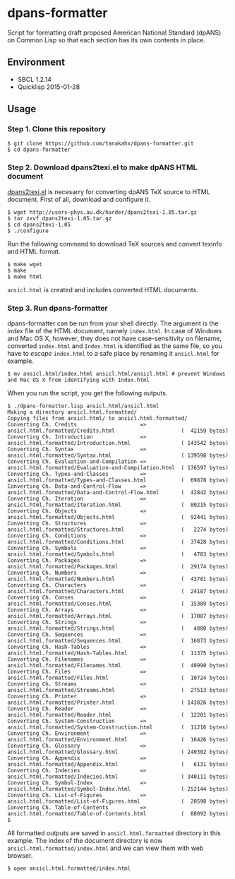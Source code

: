 # dpans-formatter
Script for formatting draft proposed American National Standard (dpANS) on Common Lisp so that each section has its own contents in place.

## Environment

* SBCL 1.2.14
* Quicklisp 2015-01-28

## Usage

### Step 1. Clone this repository

```console
$ git clone https://github.com/tanakahx/dpans-formatter.git
$ cd dpans-formatter
```

### Step 2. Download dpans2texi.el to make dpANS HTML document

[dpans2texi.el](http://users-phys.au.dk/harder/dpans.html) is necesarry for converting dpANS TeX source to HTML document. First of all, download and configure it.

```console
$ wget http://users-phys.au.dk/harder/dpans2texi-1.05.tar.gz
$ tar zxvf dpans2texi-1.05.tar.gz
$ cd dpans2texi-1.05
$ ./configure
```

Run the following command to download TeX sources and convert texinfo and HTML format.

```
$ make wget
$ make
$ make html
```

`ansicl.html` is created and includes converted HTML documents.

### Step 3. Run dpans-formatter

dpans-formatter can be run from your shell directly. The argument is the *index* file of the HTML document, namely `index.html`. In case of Windows and Mac OS X, however, they does not have case-sensitivity on filename, converted `index.html` and `Index.html` is identified as the same file, so you have to *escape* `index.html` to a safe place by renaming it `ansicl.html` for example.

```console
$ mv ansicl.html/index.html ansicl.html/ansicl.html # prevent Windows and Mac OS X from identifying with Index.html
```

When you run the script, you get the following outputs.

```console
$ ./dpans-formatter.lisp ansicl.html/ansicl.html
Making a directory ansicl.html.formatted/
Copying files from ansicl.html/ to ansicl.html.formatted/
Converting Ch. Credits                    => ansicl.html.formatted/Credits.html                     (  42159 bytes)
Converting Ch. Introduction               => ansicl.html.formatted/Introduction.html                ( 143542 bytes)
Converting Ch. Syntax                     => ansicl.html.formatted/Syntax.html                      ( 139598 bytes)
Converting Ch. Evaluation-and-Compilation => ansicl.html.formatted/Evaluation-and-Compilation.html  ( 176597 bytes)
Converting Ch. Types-and-Classes          => ansicl.html.formatted/Types-and-Classes.html           (  69878 bytes)
Converting Ch. Data-and-Control-Flow      => ansicl.html.formatted/Data-and-Control-Flow.html       (  42842 bytes)
Converting Ch. Iteration                  => ansicl.html.formatted/Iteration.html                   (  80215 bytes)
Converting Ch. Objects                    => ansicl.html.formatted/Objects.html                     (  92441 bytes)
Converting Ch. Structures                 => ansicl.html.formatted/Structures.html                  (   2274 bytes)
Converting Ch. Conditions                 => ansicl.html.formatted/Conditions.html                  (  37428 bytes)
Converting Ch. Symbols                    => ansicl.html.formatted/Symbols.html                     (   4783 bytes)
Converting Ch. Packages                   => ansicl.html.formatted/Packages.html                    (  29174 bytes)
Converting Ch. Numbers                    => ansicl.html.formatted/Numbers.html                     (  43781 bytes)
Converting Ch. Characters                 => ansicl.html.formatted/Characters.html                  (  24187 bytes)
Converting Ch. Conses                     => ansicl.html.formatted/Conses.html                      (  15389 bytes)
Converting Ch. Arrays                     => ansicl.html.formatted/Arrays.html                      (  17087 bytes)
Converting Ch. Strings                    => ansicl.html.formatted/Strings.html                     (   4880 bytes)
Converting Ch. Sequences                  => ansicl.html.formatted/Sequences.html                   (  16873 bytes)
Converting Ch. Hash-Tables                => ansicl.html.formatted/Hash-Tables.html                 (  11375 bytes)
Converting Ch. Filenames                  => ansicl.html.formatted/Filenames.html                   (  40990 bytes)
Converting Ch. Files                      => ansicl.html.formatted/Files.html                       (  10724 bytes)
Converting Ch. Streams                    => ansicl.html.formatted/Streams.html                     (  27513 bytes)
Converting Ch. Printer                    => ansicl.html.formatted/Printer.html                     ( 143826 bytes)
Converting Ch. Reader                     => ansicl.html.formatted/Reader.html                      (  12201 bytes)
Converting Ch. System-Construction        => ansicl.html.formatted/System-Construction.html         (  11216 bytes)
Converting Ch. Environment                => ansicl.html.formatted/Environment.html                 (  16426 bytes)
Converting Ch. Glossary                   => ansicl.html.formatted/Glossary.html                    ( 240302 bytes)
Converting Ch. Appendix                   => ansicl.html.formatted/Appendix.html                    (   6131 bytes)
Converting Ch. Indecies                   => ansicl.html.formatted/Indecies.html                    ( 340111 bytes)
Converting Ch. Symbol-Index               => ansicl.html.formatted/Symbol-Index.html                ( 252144 bytes)
Converting Ch. List-of-Figures            => ansicl.html.formatted/List-of-Figures.html             (  20598 bytes)
Converting Ch. Table-of-Contents          => ansicl.html.formatted/Table-of-Contents.html           (  88092 bytes)
$
```

All formatted outputs are saved in `ansicl.html.formatted` directory in this example. The index of the document directory is now `ansicl.html.formatted/index.html` and we can view them with web browser.

```console
$ open ansicl.html.formatted/index.html
```
